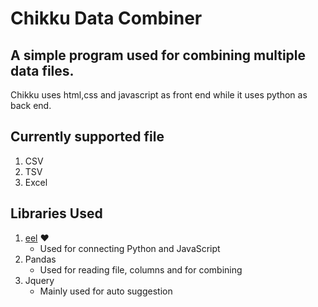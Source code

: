 # Chikku Data Combiner

## A simple program used for combining multiple data files.

Chikku uses html,css and javascript as front end while it uses python as back end.


## Currently supported file  
1. CSV
2. TSV
3. Excel

## Libraries Used
1. [eel](https://github.com/ChrisKnott/Eel) ❤️
   - Used for connecting Python and JavaScript
2. Pandas
   - Used for reading file, columns and for combining
2. Jquery
   - Mainly used for auto suggestion

